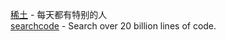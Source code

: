 [稀土](http://segmentfault.com/) - 每天都有特别的人   
[searchcode](https://searchcode.com/) - Search over 20 billion lines of code.   
